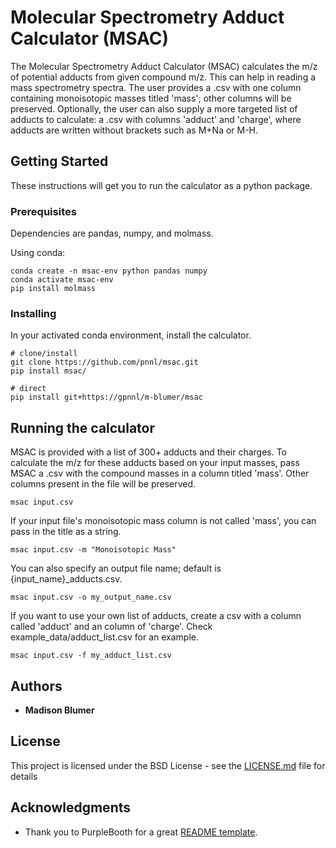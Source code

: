 # Molecular Spectrometry Adduct Calculator (MSAC)

The Molecular Spectrometry Adduct Calculator (MSAC) calculates the m/z of potential adducts from given compound m/z. This can help in reading a mass spectrometry spectra.
The user provides a .csv with one column containing monoisotopic masses titled 'mass'; other columns will be preserved. Optionally, the user can also supply a more targeted list of adducts to calculate: a .csv with columns 'adduct' and 'charge', where adducts are written without brackets such as M+Na or M-H. 

## Getting Started

These instructions will get you to run the calculator as a python package.

### Prerequisites

Dependencies are pandas, numpy, and molmass.


Using conda: 
```
conda create -n msac-env python pandas numpy
conda activate msac-env
pip install molmass
```

### Installing

In your activated conda environment, install the calculator.

```
# clone/install
git clone https://github.com/pnnl/msac.git
pip install msac/

# direct
pip install git+https://gpnnl/m-blumer/msac
```

## Running the calculator

MSAC is provided with a list of 300+ adducts and their charges. To calculate the m/z for these adducts based on your input masses, pass MSAC a .csv with the compound masses in a column titled 'mass'. Other columns present in the file will be preserved.
```
msac input.csv
```
If your input file's monoisotopic mass column is not called 'mass', you can pass in the title as a string.
```
msac input.csv -m "Monoisotopic Mass"
```
You can also specify an output file name; default is {input_name}_adducts.csv.
```
msac input.csv -o my_output_name.csv
```
If you want to use your own list of adducts, create a csv with a column called 'adduct' and an column of 'charge'. Check example_data/adduct_list.csv for an example.
```
msac input.csv -f my_adduct_list.csv
```

## Authors

* **Madison Blumer** 

## License

This project is licensed under the BSD License - see the [LICENSE.md](LICENSE.md) file for details

## Acknowledgments

* Thank you to PurpleBooth for a great [README template](https://gist.github.com/PurpleBooth/109311bb0361f32d87a2).

